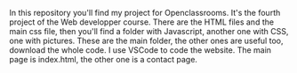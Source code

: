 In this repository you'll find my project for Openclassrooms. It's the fourth project of the Web developper course. There are the HTML files and the main css file, then you'll find a folder with Javascript, another one with CSS, one with pictures. These are the main folder, the other ones are useful too, download the whole code.
I use VSCode to code the website.
The main page is index.html, the other one is a contact page.
